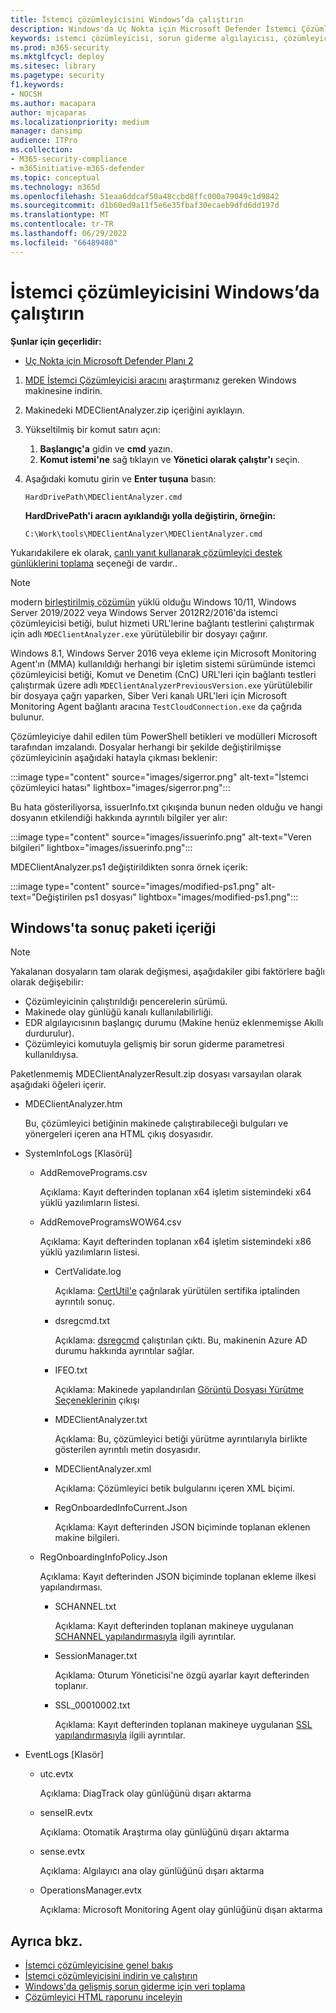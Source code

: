 ```yaml
---
title: İstemci çözümleyicisini Windows’da çalıştırın
description: Windows'da Uç Nokta için Microsoft Defender İstemci Çözümleyicisi'ni çalıştırmayı öğrenin.
keywords: istemci çözümleyicisi, sorun giderme algılayıcısı, çözümleyici, mdeanalyzer, windows
ms.prod: m365-security
ms.mktglfcycl: deploy
ms.sitesec: library
ms.pagetype: security
f1.keywords:
- NOCSH
ms.author: macapara
author: mjcaparas
ms.localizationpriority: medium
manager: dansimp
audience: ITPro
ms.collection:
- M365-security-compliance
- m365initiative-m365-defender
ms.topic: conceptual
ms.technology: m365d
ms.openlocfilehash: 51eaa6ddcaf50a48ccbd8ffc000a79049c1d9842
ms.sourcegitcommit: d1b60ed9a11f5e6e35fbaf30ecaeb9dfd6dd197d
ms.translationtype: MT
ms.contentlocale: tr-TR
ms.lasthandoff: 06/29/2022
ms.locfileid: "66489480"
---
```

# <a name="run-the-client-analyzer-on-windows"></a>İstemci çözümleyicisini Windows’da çalıştırın

**Şunlar için geçerlidir:**
- [Uç Nokta için Microsoft Defender Planı 2](https://go.microsoft.com/fwlink/p/?linkid=2154037)

1. [MDE İstemci Çözümleyicisi aracını](https://aka.ms/mdatpanalyzer) araştırmanız gereken Windows makinesine indirin.

2. Makinedeki MDEClientAnalyzer.zip içeriğini ayıklayın.

3. Yükseltilmiş bir komut satırı açın:
    1. **Başlangıç'a** gidin ve **cmd** yazın.
    2. **Komut istemi'ne** sağ tıklayın ve **Yönetici olarak çalıştır'ı** seçin.

4. Aşağıdaki komutu girin ve **Enter tuşuna** basın:

   ```dos
   HardDrivePath\MDEClientAnalyzer.cmd
   ```

   **HardDrivePath'i aracın ayıklandığı yolla değiştirin, örneğin:**

   ```dos
   C:\Work\tools\MDEClientAnalyzer\MDEClientAnalyzer.cmd
   ```

Yukarıdakilere ek olarak, [canlı yanıt kullanarak çözümleyici destek günlüklerini toplama](troubleshoot-collect-support-log.md) seçeneği de vardır..

> [!NOTE]
> modern [birleştirilmiş çözümün](configure-server-endpoints.md#new-windows-server-2012-r2-and-2016-functionality-in-the-modern-unified-solution) yüklü olduğu Windows 10/11, Windows Server 2019/2022 veya Windows Server 2012R2/2016'da istemci çözümleyicisi betiği, bulut hizmeti URL'lerine bağlantı testlerini çalıştırmak için adlı `MDEClientAnalyzer.exe` yürütülebilir bir dosyayı çağırır.
>
> Windows 8.1, Windows Server 2016 veya ekleme için Microsoft Monitoring Agent'ın (MMA) kullanıldığı herhangi bir işletim sistemi sürümünde istemci çözümleyicisi betiği, Komut ve Denetim (CnC) URL'leri için bağlantı testleri çalıştırmak üzere adlı `MDEClientAnalyzerPreviousVersion.exe` yürütülebilir bir dosyaya çağrı yaparken, Siber Veri kanalı URL'leri için Microsoft Monitoring Agent bağlantı aracına `TestCloudConnection.exe` da çağrıda bulunur.


Çözümleyiciye dahil edilen tüm PowerShell betikleri ve modülleri Microsoft tarafından imzalandı.
Dosyalar herhangi bir şekilde değiştirilmişse çözümleyicinin aşağıdaki hatayla çıkması beklenir:

:::image type="content" source="images/sigerror.png" alt-text="İstemci çözümleyici hatası" lightbox="images/sigerror.png":::


Bu hata gösteriliyorsa, issuerInfo.txt çıkışında bunun neden olduğu ve hangi dosyanın etkilendiği hakkında ayrıntılı bilgiler yer alır:

:::image type="content" source="images/issuerinfo.png" alt-text="Veren bilgileri" lightbox="images/issuerinfo.png":::


MDEClientAnalyzer.ps1 değiştirildikten sonra örnek içerik:

:::image type="content" source="images/modified-ps1.png" alt-text="Değiştirilen ps1 dosyası" lightbox="images/modified-ps1.png":::



## <a name="result-package-contents-on-windows"></a>Windows'ta sonuç paketi içeriği

> [!NOTE]
> Yakalanan dosyaların tam olarak değişmesi, aşağıdakiler gibi faktörlere bağlı olarak değişebilir:
>
> - Çözümleyicinin çalıştırıldığı pencerelerin sürümü.
> - Makinede olay günlüğü kanalı kullanılabilirliği.
> - EDR algılayıcısının başlangıç durumu (Makine henüz eklenmemişse Akıllı durdurulur).
> - Çözümleyici komutuyla gelişmiş bir sorun giderme parametresi kullanıldıysa.

Paketlenmemiş MDEClientAnalyzerResult.zip dosyası varsayılan olarak aşağıdaki öğeleri içerir.

- MDEClientAnalyzer.htm

  Bu, çözümleyici betiğinin makinede çalıştırabileceği bulguları ve yönergeleri içeren ana HTML çıkış dosyasıdır.

- SystemInfoLogs \[Klasörü\]
  - AddRemovePrograms.csv

    Açıklama: Kayıt defterinden toplanan x64 işletim sistemindeki x64 yüklü yazılımların listesi.

  - AddRemoveProgramsWOW64.csv

    Açıklama: Kayıt defterinden toplanan x64 işletim sistemindeki x86 yüklü yazılımların listesi.

    - CertValidate.log

      Açıklama: [CertUtil'e](/windows-server/administration/windows-commands/certutil) çağrılarak yürütülen sertifika iptalinden ayrıntılı sonuç.

    - dsregcmd.txt

      Açıklama: [dsregcmd](/azure/active-directory/devices/troubleshoot-device-dsregcmd) çalıştırılan çıktı. Bu, makinenin Azure AD durumu hakkında ayrıntılar sağlar.

    - IFEO.txt

      Açıklama: Makinede yapılandırılan [Görüntü Dosyası Yürütme Seçeneklerinin](/previous-versions/windows/desktop/xperf/image-file-execution-options) çıkışı

    - MDEClientAnalyzer.txt

      Açıklama: Bu, çözümleyici betiği yürütme ayrıntılarıyla birlikte gösterilen ayrıntılı metin dosyasıdır.

    - MDEClientAnalyzer.xml

      Açıklama: Çözümleyici betik bulgularını içeren XML biçimi.

    - RegOnboardedInfoCurrent.Json

      Açıklama: Kayıt defterinden JSON biçiminde toplanan eklenen makine bilgileri.

  - RegOnboardingInfoPolicy.Json

    Açıklama: Kayıt defterinden JSON biçiminde toplanan ekleme ilkesi yapılandırması.

    - SCHANNEL.txt

      Açıklama: Kayıt defterinden toplanan makineye uygulanan [SCHANNEL yapılandırmasıyla](/windows-server/security/tls/manage-tls) ilgili ayrıntılar.

    - SessionManager.txt

      Açıklama: Oturum Yöneticisi'ne özgü ayarlar kayıt defterinden toplanır.

    - SSL_00010002.txt

      Açıklama: Kayıt defterinden toplanan makineye uygulanan [SSL yapılandırmasıyla](/windows-server/security/tls/manage-tls) ilgili ayrıntılar.

- EventLogs [Klasör]

  - utc.evtx

    Açıklama: DiagTrack olay günlüğünü dışarı aktarma

  - senseIR.evtx

    Açıklama: Otomatik Araştırma olay günlüğünü dışarı aktarma

  - sense.evtx

    Açıklama: Algılayıcı ana olay günlüğünü dışarı aktarma

  - OperationsManager.evtx

    Açıklama: Microsoft Monitoring Agent olay günlüğünü dışarı aktarma




## <a name="see-also"></a>Ayrıca bkz.

- [İstemci çözümleyicisine genel bakış](overview-client-analyzer.md)
- [İstemci çözümleyicisini indirin ve çalıştırın](download-client-analyzer.md)
- [Windows'da gelişmiş sorun giderme için veri toplama](data-collection-analyzer.md)
- [Çözümleyici HTML raporunu inceleyin](analyzer-report.md)
